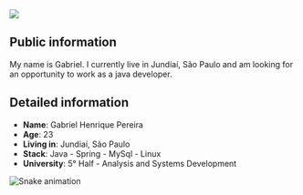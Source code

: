 <div>
    <a target='_blank' href="https://www.linkedin.com/in/ghp518/">
        <img src="https://img.shields.io/badge/LinkedIn-0077B5?style=for-the-badge&logo=linkedin&logoColor=white">
    </a> 
</div>


## Public information

My name is Gabriel. I currently live in Jundiaí, São Paulo and am looking for an opportunity to work as a java developer.


## Detailed information

* **Name**: Gabriel Henrique Pereira  
* **Age**: 23
* **Living in**: Jundiaí, São Paulo
* **Stack**: Java - Spring - MySql - Linux
* **University**: 5° Half - Analysis and Systems Development

![Snake animation](https://github.com/Hekco/Hekco/blob/output/github-contribution-grid-snake.svg)
